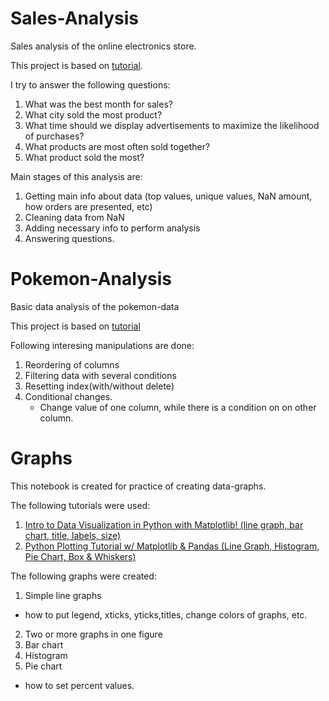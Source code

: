 # Sales-Analysis
Sales analysis of the online electronics store.

This project is based on [tutorial](https://youtu.be/eMOA1pPVUc4).

I try to answer the following questions:
1. What was the best month for sales?
2. What city sold the most product?
3. What time should we display advertisements to maximize the likelihood of purchases?
4. What products are most often sold together?
5. What product sold the most?

Main stages of this analysis are:
1. Getting main info about data (top values, unique values, NaN amount, how orders are presented, etc)
2. Cleaning data from NaN
3. Adding necessary info to perform analysis
4. Answering questions.

# Pokemon-Analysis

Basic data analysis of the pokemon-data

This project is based on [tutorial](https://youtu.be/vmEHCJofslg)

Following interesing manipulations are done:
1. Reordering of columns
2. Filtering data with several conditions
3. Resetting index(with/without delete)
4. Conditional changes.
    - Change value of one column, while there is a condition on on other column.
    
# Graphs
This notebook is created for practice of creating data-graphs.

The following tutorials were used:
1. [Intro to Data Visualization in Python with Matplotlib! (line graph, bar chart, title, labels, size)](https://youtu.be/DAQNHzOcO5A)
2. [Python Plotting Tutorial w/ Matplotlib & Pandas (Line Graph, Histogram, Pie Chart, Box & Whiskers)](https://youtu.be/0P7QnIQDBJY)

The following graphs were created:
1. Simple line graphs
  - how to put legend, xticks, yticks,titles, change colors of graphs, etc.
2. Two or more graphs in one figure
3. Bar chart
4. Histogram
5. Pie chart
  - how to set percent values.
